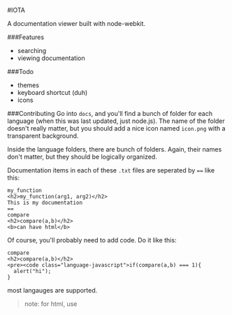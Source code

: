 #IOTA

A documentation viewer built with node-webkit.

###Features
+ searching
+ viewing documentation

###Todo
+ themes
+ keyboard shortcut (duh)
+ icons

###Contributing
Go into `docs`, and you'll find a bunch of folder for each language (when this was last updated, just node.js). The name of the folder doesn't really matter, but you should add a nice icon named `icon.png` with a transparent background.

Inside the language folders, there are bunch of folders. Again, their names don't matter, but they should be logically organized.

Documentation items in each of these `.txt` files are seperated by `==` like this:
```
my_function
<h2>my_function(arg1, arg2)</h2>
This is my documentation
==
compare
<h2>compare(a,b)</h2>
<b>can have html</b>
```

Of course, you'll probably need to add code. Do it like this:
```
compare
<h2>compare(a,b)</h2>
<pre><code class="language-javascript">if(compare(a,b) === 1){
  alert("hi");
}
```
most langauges are supported.

> note: for html, use <code class="language-markup"></code>
